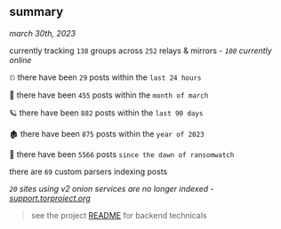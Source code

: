 
## summary
_march 30th, 2023_

currently tracking `138` groups across `252` relays & mirrors - _`100` currently online_

⏲ there have been `29` posts within the `last 24 hours`

🦈 there have been `455` posts within the `month of march`

🪐 there have been `882` posts within the `last 90 days`

🏚 there have been `875` posts within the `year of 2023`

🦕 there have been `5566` posts `since the dawn of ransomwatch`

there are `69` custom parsers indexing posts

_`20` sites using v2 onion services are no longer indexed - [support.torproject.org](https://support.torproject.org/onionservices/v2-deprecation/)_

> see the project [README](https://github.com/joshhighet/ransomwatch#ransomwatch--) for backend technicals
